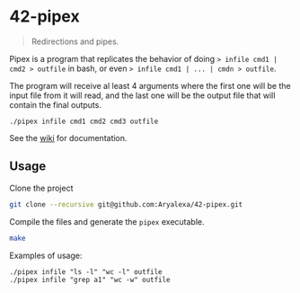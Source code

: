 # 42-pipex
> Redirections and pipes.

Pipex is a program that replicates the behavior of doing `> infile cmd1 | cmd2 > outfile` in bash, or even `> infile cmd1 | ... | cmdn > outfile`.

The program will receive al least 4 arguments where the first one will be the input file from it will read, and the last one will be the output file that will contain the final outputs.

```shell
./pipex infile cmd1 cmd2 cmd3 outfile
```

See the [wiki](https://github.com/Aryalexa/42-pipex/wiki) for documentation.

## Usage

Clone the project
```sh
git clone --recursive git@github.com:Aryalexa/42-pipex.git
```
Compile the files and generate the `pipex` executable.
```sh
make
```
Examples of usage:
```
./pipex infile "ls -l" "wc -l" outfile
./pipex infile "grep a1" "wc -w" outfile
```

